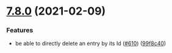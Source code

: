 # [7.8.0](https://github.com/contentful/contentful-management.js/compare/v7.7.0...v7.8.0) (2021-02-09)


### Features

* be able to directly delete an entry by its Id ([#610](https://github.com/contentful/contentful-management.js/issues/610)) ([99f8c40](https://github.com/contentful/contentful-management.js/commit/99f8c40a1893f1f76fc3329cc88f2c239d984333))
